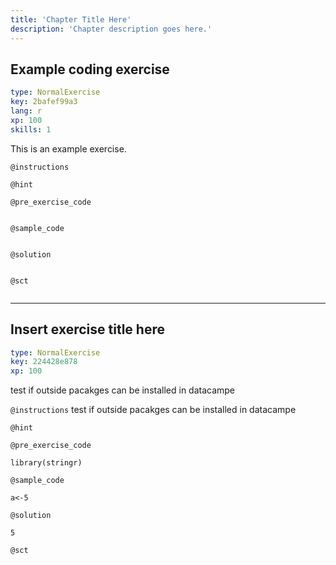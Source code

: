 ```yaml
---
title: 'Chapter Title Here'
description: 'Chapter description goes here.'
---
```


## Example coding exercise

```yaml
type: NormalExercise
key: 2bafef99a3
lang: r
xp: 100
skills: 1
```

This is an example exercise.

`@instructions`


`@hint`


`@pre_exercise_code`
```{r}

```

`@sample_code`
```{r}

```

`@solution`
```{r}

```

`@sct`
```{r}

```

---

## Insert exercise title here

```yaml
type: NormalExercise
key: 224428e878
xp: 100
```

test if outside pacakges can be installed in datacampe

`@instructions`
test if outside pacakges can be installed in datacampe

`@hint`


`@pre_exercise_code`
```{r}
library(stringr)
```

`@sample_code`
```{r}
a<-5
```

`@solution`
```{r}
5
```

`@sct`
```{r}

```
